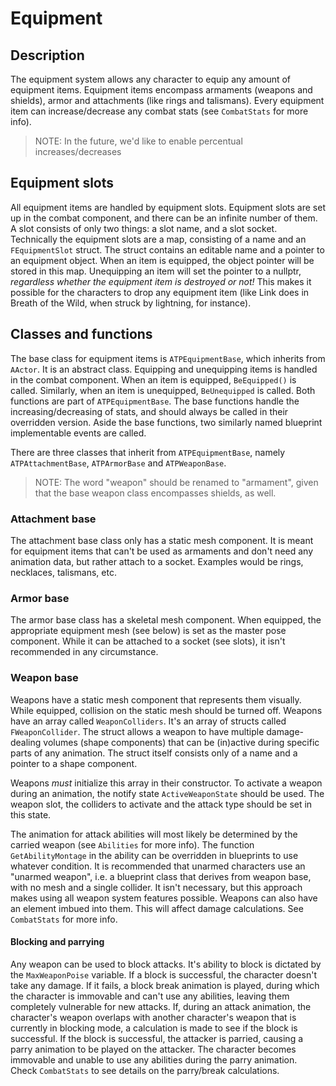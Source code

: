 # Equipment
## Description
The equipment system allows any character to equip any amount of equipment items. Equipment items encompass armaments (weapons and shields), armor and attachments (like rings and talismans). 
Every equipment item can increase/decrease any combat stats (see `CombatStats` for more info).
> NOTE: In the future, we'd like to enable percentual increases/decreases

## Equipment slots
All equipment items are handled by equipment slots. Equipment slots are set up in the combat component, and there can be an infinite number of them. A slot consists of only two things: a slot name, and a slot socket. Technically the equipment slots are a map, consisting of a name and an `FEquipmentSlot` struct. The struct contains an editable name and a pointer to an equipment object. When an item is equipped, the object pointer will be stored in this map. Unequipping an item will set the pointer to a nullptr, *regardless whether the equipment item is destroyed or not!* This makes it possible for the characters to drop any equipment item (like Link does in Breath of the Wild, when struck by lightning, for instance).

## Classes and functions
The base class for equipment items is `ATPEquipmentBase`, which inherits from `AActor`. It is an abstract class. Equipping and unequipping items is handled in the combat component. When an item is equipped, `BeEquipped()` is called. Similarly, when an item is unequipped, `BeUnequipped` is called. Both functions are part of `ATPEquipmentBase`. The base functions handle the increasing/decreasing of stats, and should always be called in their overridden version. Aside the base functions, two similarly named blueprint implementable events are called.

There are three classes that inherit from `ATPEquipmentBase`, namely `ATPAttachmentBase`, `ATPArmorBase` and `ATPWeaponBase`. 
> NOTE: The word "weapon" should be renamed to "armament", given that the base weapon class encompasses shields, as well. 

### Attachment base
The attachment base class only has a static mesh component. It is meant for equipment items that can't be used as armaments and don't need any animation data, but rather attach to a socket. Examples would be rings, necklaces, talismans, etc.

### Armor base
The armor base class has a skeletal mesh component. When equipped, the appropriate equipment mesh (see below) is set as the master pose component. While it can be attached to a socket (see slots), it isn't recommended in any circumstance.

### Weapon base
Weapons have a static mesh component that represents them visually. While equipped, collision on the static mesh should be turned off. Weapons have an array called `WeaponColliders`. It's an array of structs called `FWeaponCollider`. The struct allows a weapon to have multiple damage-dealing volumes (shape components) that can be (in)active during specific parts of any animation. The struct itself consists only of a name and a pointer to a shape component.

Weapons *must* initialize this array in their constructor. To activate a weapon during an animation, the notify state `ActiveWeaponState` should be used. The weapon slot, the colliders to activate and the attack type should be set in this state.

The animation for attack abilities will most likely be determined by the carried weapon (see `Abilities` for more info). The function `GetAbilityMontage` in the ability can be overridden in blueprints to use whatever condition. It is recommended that unarmed characters use an "unarmed weapon", i.e. a blueprint class that derives from weapon base, with no mesh and a single collider. It isn't necessary, but this approach makes using all weapon system features possible.
Weapons can also have an element imbued into them. This will affect damage calculations. See `CombatStats` for more info.

#### Blocking and parrying
Any weapon can be used to block attacks. It's ability to block is dictated by the `MaxWeaponPoise` variable. If a block is successful, the character doesn't take any damage. If it fails, a block break animation is played, during which the character is immovable and can't use any abilities, leaving them completely vulnerable for new attacks.
If, during an attack animation, the character's weapon overlaps with another character's weapon that is currently in blocking mode, a calculation is made to see if the block is successful. If the block is successful, the attacker is parried, causing a parry animation to be played on the attacker. The character becomes immovable and unable to use any abilities during the parry animation. Check `CombatStats` to see details on the parry/break calculations.